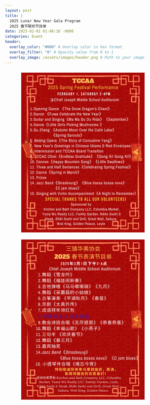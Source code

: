 ```yaml
---
layout: post
title: |
  2025 Lunar New Year Gala Program 
  2025 春节联欢节目单
date: 2025-02-01 01:48:18 -0800
categories: Event
header:
  overlay_color: "#000" # Overlay color in hex format
  overlay_filter: "0" # Opacity value from 0 to 1
  overlay_image: /assets/images/header.png # Path to your image
---
```


<div style="text-align: center;">
  <img src="/assets/images/events/Program-en.png" alt="Image 1" style="display: inline-block; margin: 10px; width: 400px; height: auto;">
  <img src="/assets/images/events/Program-zh.png" alt="Image 2" style="display: inline-block; margin: 10px; width: 400px; height: auto;">
</div>


